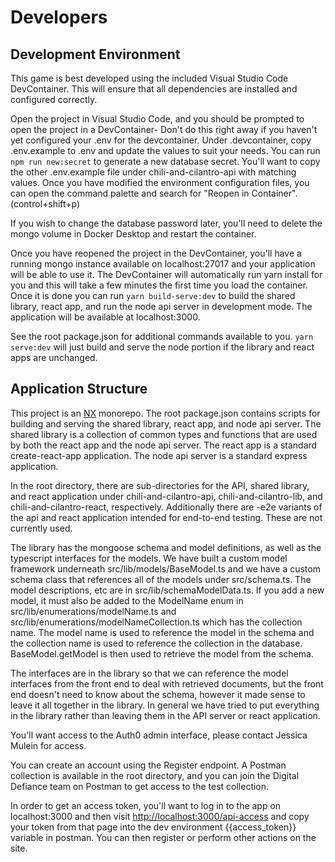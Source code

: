 # Developers

## Development Environment

This game is best developed using the included Visual Studio Code DevContainer. This will ensure that all dependencies are installed and configured correctly.

Open the project in Visual Studio Code, and you should be prompted to open the project in a DevContainer- Don't do this right away if you haven't yet configured your .env for the devcontainer. Under .devcontainer, copy .env.example to .env and update the values to suit your needs. You can run ```npm run new:secret``` to generate a new database secret. You'll want to copy the other .env.example file under chili-and-cilantro-api with matching values. Once you have modified the environment configuration files, you can open the command palette and search for "Reopen in Container". (control+shift+p)

  If you wish to change the database password later, you'll need to delete the mongo volume in Docker Desktop and restart the container.

Once you have reopened the project in the DevContainer, you'll have a running mongo instance available on localhost:27017 and your application will be able to use it. The DevContainer will automatically run yarn install for you and this will take a few minutes the first time you load the container. Once it is done you can run ```yarn build-serve:dev``` to build the shared library, react app, and run the node api server in development mode. The application will be available at localhost:3000.

See the root package.json for additional commands available to you. ```yarn serve:dev``` will just build and serve the node portion if the library and react apps are unchanged.

## Application Structure

This project is an [NX](https://nx.dev) monorepo. The root package.json contains scripts for building and serving the shared library, react app, and node api server. The shared library is a collection of common types and functions that are used by both the react app and the node api server. The react app is a standard create-react-app application. The node api server is a standard express application.

In the root directory, there are sub-directories for the API, shared library, and react application under chili-and-cilantro-api, chili-and-cilantro-lib, and chili-and-cilantro-react, respectively. Additionally there are -e2e variants of the api and react application intended for end-to-end testing. These are not currently used.

The library has the mongoose schema and model definitions, as well as the typescript interfaces for the models. We have built a custom model framework underneath src/lib/models/BaseModel.ts and we have a custom schema class that references all of the models under src/schema.ts. The model descriptions, etc are in src/lib/schemaModelData.ts. If you add a new model, it must also be added to the ModelName enum in src/lib/enumerations/modelName.ts and src/lib/enumerations/modelNameCollection.ts which has the collection name. The model name is used to reference the model in the schema and the collection name is used to reference the collection in the database. BaseModel.getModel is then used to retrieve the model from the schema.

The interfaces are in the library so that we can reference the model interfaces from the front end to deal with retrieved documents, but the front end doesn't need to know about the schema, however it made sense to leave it all together in the library. In general we have tried to put everything in the library rather than leaving them in the API server or react application.

You'll want access to the Auth0 admin interface, please contact Jessica Mulein for access.

You can create an account using the Register endpoint. A Postman collection is available in the root directory, and you can join the Digital Defiance team on Postman to get access to the test collection.

In order to get an access token, you'll want to log in to the app on localhost:3000 and then visit [http://localhost:3000/api-access](http://localhost:3000/api-access) and copy your token from that page into the dev environment {{access_token}} variable in postman. You can then register or perform other actions on the site.